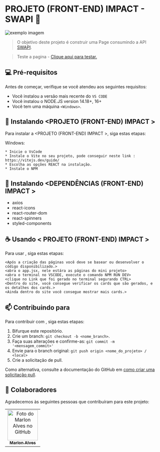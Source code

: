 # PROJETO (FRONT-END) IMPACT - SWAPI 📄

<img src="https://media.discordapp.net/attachments/999712721941581977/1065698478153535518/image.png?width=889&height=400" alt="exemplo imagem">

> O objetivo deste projeto é construir uma Page consumindo a API  <a href="https://swapi.dev/">SWAPI</a>. 

>Teste a pagina - <a href=""> Clique aqui para testar. </a>

## 💻 Pré-requisitos

Antes de começar, verifique se você atendeu aos seguintes requisitos:

* Você instalou a versão mais recente do `VS CODE`
* Você instalou o NODE.JS version 14.18+, 16+
* Você tem uma máquina `<Windows>`.

## 📄 Instalando <PROJETO (FRONT-END) IMPACT >

Para instalar a <PROJETO (FRONT-END) IMPACT >, siga estas etapas:

Windows:
```
* Inicie o VsCode
* Instale o Vite no seu projeto, pode conseguir neste link : https://vitejs.dev/guide/
* Escolha as opções REACT na instalação. 
* Instale o NPM 
```
## 📄 Instalando <DEPENDÊNCIAS (FRONT-END) IMPACT >

* axios 
* react-icons
* react-router-dom
* react-spinners
* styled-components

## ☕ Usando < PROJETO (FRONT-END) IMPACT >

Para usar <Projeto Front-end Impact >, siga estas etapas:

```
<Após a criação das páginas você deve se basear ou desenvolver o código disponibilizado.>
<abra o app.jsx, nele estára as páginas do mini projeto>
<abra o terminal no VSCODE, execute o comando NPM RUN DEV>
<clique no Link que foi gerado no terminal segurando CTRL>
<Dentro do site, você consegue verificar os cards que são gerados, e os detalhes dos cards.>
<Ainda dentro do site você consegue mostrar mais cards.>
```

## 📫 Contribuindo para <Projeto Front-end Impact>

Para contribuir com <Front-end Impact>, siga estas etapas:

1. Bifurque este repositório.
2. Crie um branch: `git checkout -b <nome_branch>`.
3. Faça suas alterações e confirme-as: `git commit -m '<mensagem_commit>'`
4. Envie para o branch original: `git push origin <nome_do_projeto> / <local>`
5. Crie a solicitação de pull.

Como alternativa, consulte a documentação do GitHub em [como criar uma solicitação pull](https://help.github.com/en/github/collaborating-with-issues-and-pull-requests/creating-a-pull-request).

## 🤝 Colaboradores

Agradecemos às seguintes pessoas que contribuíram para este projeto:

<table>
  <tr>
    <td align="center">
      <a href="#">
        <img src="https://cdn.discordapp.com/attachments/999712721941581977/1003868547711254528/86992904.jpg" width="100px;" alt="Foto do Marlon Alves no GitHub"/><br>
        <sub>
          <b>Marlon Alves</b>
        </sub>
      </a>
    </td>
</table>
 